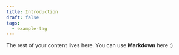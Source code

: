 ```yaml
---
title: Introduction
draft: false
tags:
  - example-tag
---
```

 
The rest of your content lives here. You can use **Markdown** here :)